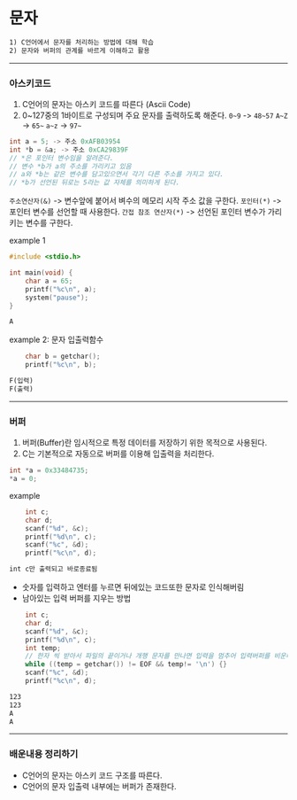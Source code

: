 # 문자

```txt
1) C언어에서 문자를 처리하는 방법에 대해 학습
2) 문자와 버퍼의 관계를 바르게 이해하고 활용 
```

---

### 아스키코드

1) C언어의 문자는 아스키 코드를 따른다 (Ascii Code)
2) 0~127중의 1바이트로 구성되며 주요 문자를 출력하도록 해준다.
`0~9` -> `48~57`
`A~Z` -> `65~`
`a~z` -> `97~`

```c
int a = 5; -> 주소 0xAFB03954
int *b = &a; -> 주소 0xCA29839F
// *은 포인터 변수임을 알려준다. 
// 변수 *b가 a의 주소를 가리키고 있음 
// a와 *b는 같은 변수를 담고있으면서 각기 다른 주소를 가지고 있다. 
// *b가 선언된 뒤로는 5라는 값 자체를 의미하게 된다. 
```

`주소연산자(&)` -> 변수앞에 붙어서 벼수의 메모리 시작 주소 값을 구한다. 
`포인터(*)` -> 포인터 변수를 선언할 때 사용한다. 
`간접 참조 연산자(*)` -> 선언된 포인터 변수가 가리키는 변수를 구한다. 

example 1

```c
#include <stdio.h>

int main(void) {
	char a = 65;
	printf("%c\n", a);
	system("pause");
}
```

```cmd
A
```

example 2: 문자 입출력함수

```c
	char b = getchar();
	printf("%c\n", b);
```

```cmd
F(입력)
F(출력)
```

---

### 버퍼

1) 버퍼(Buffer)란 임시적으로 특정 데이터를 저장하기 위한 목적으로 사용된다.
2) C는 기본적으로 자동으로 버퍼를 이용해 입출력을 처리한다.

```c
int *a = 0x33484735;
*a = 0;
```

example

```c
	int c;
	char d;
	scanf("%d", &c);
	printf("%d\n", c);
	scanf("%c", &d);
	printf("%c\n", d);
```

```txt
int c만 출력되고 바로종료됨 
```

* 숫자를 입력하고 엔터를 누르면 뒤에있는 코드또한 문자로 인식해버림
* 남아있는 입력 버퍼를 지우는 방법

```c
	int c;
	char d;
	scanf("%d", &c);
	printf("%d\n", c);
	int temp;
	// 한자 씩 받아서 파일의 끝이거나 개행 문자를 만나면 입력을 멈추어 입력버퍼를 비운다. 
	while ((temp = getchar()) != EOF && temp!= '\n') {}
	scanf("%c", &d);
	printf("%c\n", d);
```

```cmd
123
123
A
A
```

---

### 배운내용 정리하기

* C언어의 문자는 아스키 코드 구조를 따른다.
* C언어의 문자 입출력 내부에는 버퍼가 존재한다.
